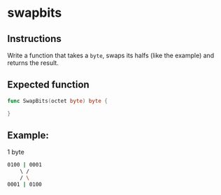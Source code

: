 # swapbits
## Instructions

Write a function that takes a `byte`, swaps its halfs (like the example) and returns the result.
## Expected function
```go
func SwapBits(octet byte) byte {

}
```

## Example:

1 byte
```bash
0100 | 0001
    \ /
    / \
0001 | 0100
```